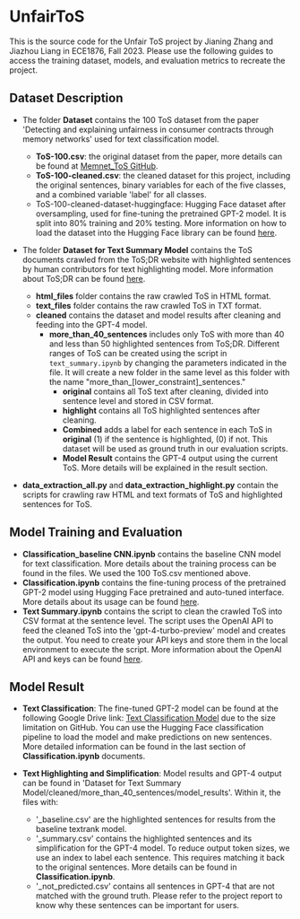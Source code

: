# UnfairToS

This is the source code for the Unfair ToS project by Jianing Zhang and Jiazhou Liang in ECE1876, Fall 2023. Please use the following guides to access the training dataset, models, and evaluation metrics to recreate the project.

## Dataset Description

- The folder **Dataset** contains the 100 ToS dataset from the paper 'Detecting and explaining unfairness in consumer contracts through memory networks' used for text classification model.
  - **ToS-100.csv**: the original dataset from the paper, more details can be found at [Memnet_ToS GitHub](https://github.com/federicoruggeri/Memnet_ToS).
  - **ToS-100-cleaned.csv**: the cleaned dataset for this project, including the original sentences, binary variables for each of the five classes, and a combined variable 'label' for all classes.
  - ToS-100-cleaned-dataset-huggingface: Hugging Face dataset after oversampling, used for fine-tuning the pretrained GPT-2 model. It is split into 80% training and 20% testing. More information on how to load the dataset into the Hugging Face library can be found [here](https://huggingface.co/docs/datasets/loading).

- The folder **Dataset for Text Summary Model** contains the ToS documents crawled from the ToS;DR website with highlighted sentences by human contributors for text highlighting model. More information about ToS;DR can be found [here](https://tosdr.org/).
    - **html_files** folder contains the raw crawled ToS in HTML format.
    - **text_files** folder contains the raw crawled ToS in TXT format.
    - **cleaned** contains the dataset and model results after cleaning and feeding into the GPT-4 model.
        - **more_than_40_sentences** includes only ToS with more than 40 and less than 50 highlighted sentences from ToS;DR. Different ranges of ToS can be created using the script in `text_summary.ipynb` by changing the parameters indicated in the file. It will create a new folder in the same level as this folder with the name "more_than_[lower_constraint]_sentences."
            - **original** contains all ToS text after cleaning, divided into sentence level and stored in CSV format.
            - **highlight** contains all ToS highlighted sentences after cleaning.
            - **Combined** adds a label for each sentence in each ToS in **original** (1) if the sentence is highlighted, (0) if not. This dataset will be used as ground truth in our evaluation scripts.
            - **Model Result** contains the GPT-4 output using the current ToS. More details will be explained in the result section.
- **data_extraction_all.py** and **data_extraction_highlight.py** contain the scripts for crawling raw HTML and text formats of ToS and highlighted sentences for ToS.

## Model Training and Evaluation
- **Classification_baseline CNN.ipynb** contains the baseline CNN model for text classification. More details about the training process can be found in the files. We used the 100 ToS.csv mentioned above.
- **Classification.ipynb** contains the fine-tuning process of the pretrained GPT-2 model using Hugging Face pretrained and auto-tuned interface. More details about its usage can be found [here](https://huggingface.co/docs/transformers/training).
- **Text Summary.ipynb** contains the script to clean the crawled ToS into CSV format at the sentence level. The script uses the OpenAI API to feed the cleaned ToS into the 'gpt-4-turbo-preview' model and creates the output. You need to create your API keys and store them in the local environment to execute the script. More information about the OpenAI API and keys can be found [here](https://openai.com/blog/openai-api).

## Model Result
- **Text Classification**: The fine-tuned GPT-2 model can be found at the following Google Drive link: [Text Classification Model](https://drive.google.com/drive/folders/1xcUodUCSwTzF89c44PKiEGEFEwFR8--i?usp=sharing) due to the size limitation on GitHub. You can use the Hugging Face classification pipeline to load the model and make predictions on new sentences. More detailed information can be found in the last section of **Classification.ipynb** documents.

- **Text Highlighting and Simplification**: Model results and GPT-4 output can be found in 'Dataset for Text Summary Model/cleaned/more_than_40_sentences/model_results'. Within it, the files with:
    - '_baseline.csv' are the highlighted sentences for results from the baseline textrank model.
    - '_summary.csv' contains the highlighted sentences and its simplification for the GPT-4 model. To reduce output token sizes, we use an index to label each sentence. This requires matching it back to the original sentences. More details can be found in **Classification.ipynb**.
    - '_not_predicted.csv' contains all sentences in GPT-4 that are not matched with the ground truth. Please refer to the project report to know why these sentences can be important for users.




        